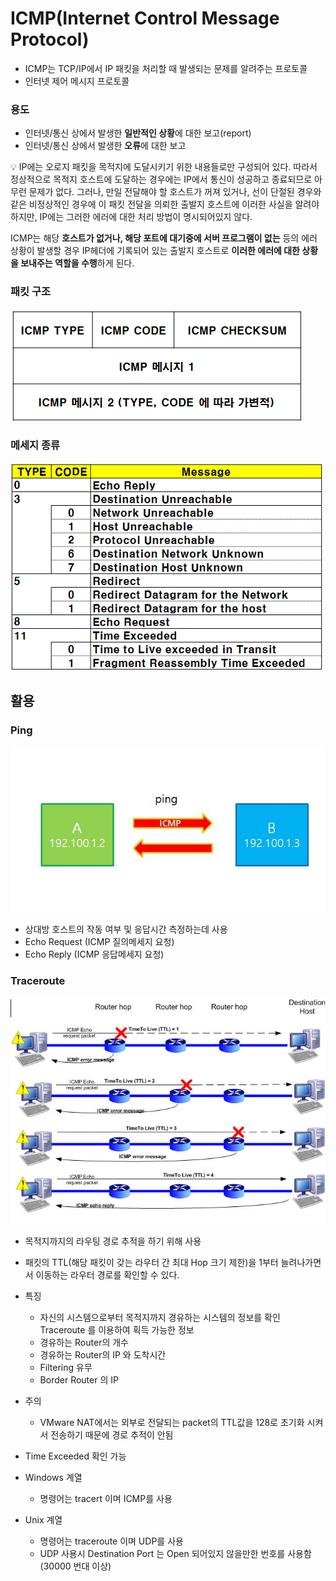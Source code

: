 # ICMP(Internet Control Message Protocol)

- ICMP는 TCP/IP에서 IP 패킷을 처리할 때 발생되는 문제를 알려주는 프로토콜
- 인터넷 제어 메시지 프로토콜

### 용도

- 인터넷/통신 상에서 발생한 **일반적인 상황**에 대한 보고(report)
- 인터넷/통신 상에서 발생한 **오류**에 대한 보고

<aside>
💡 IP에는 오로지 패킷을 목적지에 도달시키기 위한 내용들로만 구성되어 있다. 따라서 정상적으로 목적지 호스트에 도달하는 경우에는 IP에서 통신이 성공하고 종료되므로 아무런 문제가 없다.
그러나, 만일 전달해야 할 호스트가 꺼져 있거나, 선이 단절된 경우와 같은 비정상적인 경우에 이 패킷 전달을 의뢰한 출발지 호스트에 이러한 사실을 알려야하지만, IP에는 그러한 에러에 대한 처리 방법이 명시되어있지 않다.

ICMP는 해당 **호스트가 없거나, 해당 포트에 대기중에 서버 프로그램이 없는** 등의 에러 상황이 발생할 경우 IP헤더에 기록되어 있는 출발지 호스트로 **이러한 에러에 대한 상황을 보내주는 역할을 수행**하게 된다.

</aside>

### 패킷 구조

<img src="images/ICMP.png" />

### 메세지 종류

![ICMP Message](images/ICMP1.png)

## 활용

### Ping

![Ping](images/ICMP2.png)

- 상대방 호스트의 작동 여부 및 응답시간 측정하는데 사용
- Echo Request (ICMP 질의메세지 요청)
- Echo Reply (ICMP 응답메세지 요청)

### Traceroute

![Traceroute](images/ICMP3.png)

- 목적지까지의 라우팅 경로 추적을 하기 위해 사용
- 패킷의 TTL(해당 패킷이 갖는 라우터 간 최대 Hop 크기 제한)을 1부터 늘려나가면서 이동하는 라우터 경로를 확인할 수 있다.

- 특징
  - 자신의 시스템으로부터 목적지까지 경유하는 시스템의 정보를 확인
    Traceroute 를 이용하여 획득 가능한 정보
  - 경유하는 Router의 개수
  - 경유하는 Router의 IP 와 도착시간
  - Filtering 유무
  - Border Router 의 IP
- 주의
  - VMware NAT에서는 외부로 전달되는 packet의 TTL값을 128로 초기화 시켜서
    전송하기 때문에 경로 추적이 안됨
- Time Exceeded 확인 가능
- Windows 계열
  - 명령어는 tracert 이며 ICMP를 사용
- Unix 계열
  - 명령어는 traceroute 이며 UDP를 사용
  - UDP 사용시 Destination Port 는 Open 되어있지 않을만한 번호를 사용함
    (30000 번대 이상)

